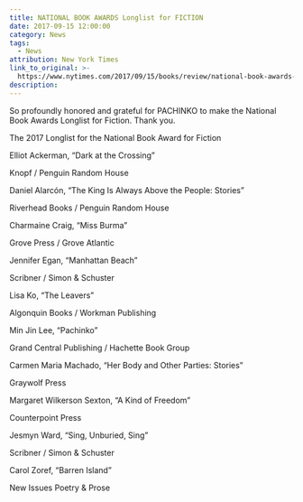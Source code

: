 ```yaml
---
title: NATIONAL BOOK AWARDS Longlist for FICTION
date: 2017-09-15 12:00:00
category: News
tags:
  - News
attribution: New York Times
link_to_original: >-
  https://www.nytimes.com/2017/09/15/books/review/national-book-awards-longlist.html?rref=collection%2Fsectioncollection%2Fbooks&action=click&contentCollection=books&region=stream&module=stream_unit&version=latest&contentPlacement=3&pgtype=sectionfront&_r=0
description:
---
```



So profoundly honored and grateful for PACHINKO to make the National Book Awards Longlist for Fiction. Thank you.

The 2017 Longlist for the National Book Award for Fiction

Elliot Ackerman, “Dark at the Crossing”

Knopf / Penguin Random House

Daniel Alarcón, “The King Is Always Above the People: Stories”

Riverhead Books / Penguin Random House

Charmaine Craig, “Miss Burma”

Grove Press / Grove Atlantic

Jennifer Egan, “Manhattan Beach”

Scribner / Simon & Schuster

Lisa Ko, “The Leavers”

Algonquin Books / Workman Publishing

Min Jin Lee, “Pachinko”

Grand Central Publishing / Hachette Book Group

Carmen Maria Machado, “Her Body and Other Parties: Stories”

Graywolf Press

Margaret Wilkerson Sexton, “A Kind of Freedom”

Counterpoint Press

Jesmyn Ward, “Sing, Unburied, Sing”

Scribner / Simon & Schuster

Carol Zoref, “Barren Island”

New Issues Poetry & Prose